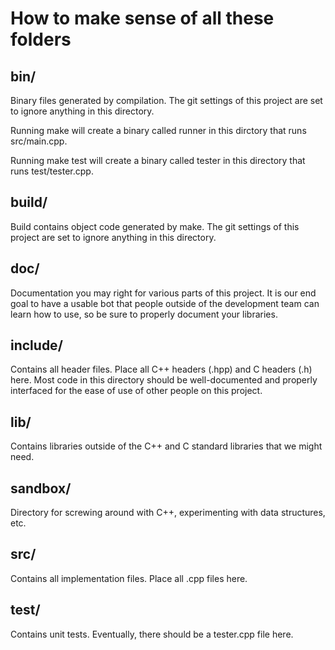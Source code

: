 How to make sense of all these folders
======================================

bin/
----
Binary files generated by compilation. The git settings of this 
project are set to ignore anything in this directory. 

Running 
make
will create a binary called runner in this dirctory that runs 
src/main.cpp.

Running
make test
will create a binary called tester in this directory that runs
test/tester.cpp.

build/
------
Build contains object code generated by make. The git settings
of this project are set to ignore anything in this directory.

doc/
----
Documentation you may right for various parts of this project.
It is our end goal to have a usable bot that people outside of the 
development team can learn how to use, so be sure to properly
document your libraries.

include/
--------
Contains all header files. Place all C++ headers (.hpp) and C headers
(.h) here. Most code in this directory should be well-documented and 
properly interfaced for the ease of use of other people on this 
project.

lib/
----
Contains libraries outside of the C++ and C standard libraries that 
we might need.

sandbox/
--------
Directory for screwing around with C++, experimenting with data 
structures, etc.

src/
----
Contains all implementation files. Place all .cpp files here.

test/
-----
Contains unit tests. Eventually, there should be a tester.cpp file 
here.

